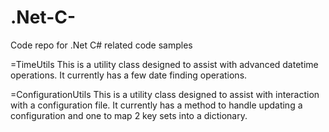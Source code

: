 # .Net-C-
Code repo for .Net C# related code samples

=TimeUtils
This is a utility class designed to assist with advanced datetime operations.
It currently has a few date finding operations.

=ConfigurationUtils
This is a utility class designed to assist with interaction with a configuration file.
It currently has a method to handle updating a configuration and one to map 2 key sets into a dictionary.
